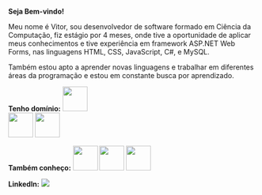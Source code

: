 **Seja Bem-vindo!**

Meu nome é Vitor, sou desenvolvedor de software formado em Ciência da Computação, fiz estágio por 4 meses, onde tive a oportunidade de aplicar meus conhecimentos e tive experiência em framework ASP.NET Web Forms, nas linguagens HTML, CSS, JavaScript, C#, e MySQL.

Também estou apto a aprender novas linguagens e trabalhar em diferentes áreas da programação e estou em constante busca por aprendizado.

**Tenho domínio:**
<img src="https://cdn.jsdelivr.net/gh/devicons/devicon@latest/icons/csharp/csharp-original.svg" width="50" height="50"/>      
<img src="https://cdn.jsdelivr.net/gh/devicons/devicon@latest/icons/html5/html5-original.svg" width="50" height="50"/>
<img src="https://cdn.jsdelivr.net/gh/devicons/devicon@latest/icons/css3/css3-original.svg" width="50" height="50"/>

**Também conheço:**
<img src="https://cdn.jsdelivr.net/gh/devicons/devicon@latest/icons/javascript/javascript-original.svg" width="50" height="50"/>
<img src="https://cdn.jsdelivr.net/gh/devicons/devicon@latest/icons/java/java-original-wordmark.svg" width="50" height="50"/>
<img src="https://cdn.jsdelivr.net/gh/devicons/devicon@latest/icons/python/python-original-wordmark.svg" width="50" height="50"/>

**Linkedln:**
<a href="https://www.linkedin.com/in/vitor-zampronha/"><img src="https://img.shields.io/badge/linkedin-%230077B5.svg?style=for-the-badge&logo=linkedin&logoColor=white" target="_blank"></a>
